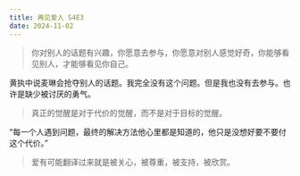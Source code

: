 ```yaml
---
title: 再见爱人 S4E3
date: 2024-11-02
---
```

> 你对别人的话题有兴趣，你愿意去参与，你愿意对别人感觉好奇，你能够看见别人，才能够看见你自己。

黄执中说麦琳会抢夺别人的话题。我完全没有这个问题。但是我也没有去参与。也许是缺少被讨厌的勇气。

> 真正的觉醒是对于代价的觉醒，而不是对于目标的觉醒。

“每一个人遇到问题，最终的解决方法他心里都是知道的，他只是没想好要不要付这个代价。”

> 爱有可能翻译过来就是被关心，被尊重，被支持，被欣赏。
